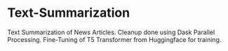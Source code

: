# Text-Summarization

Text Summarization of News Articles.
Cleanup done using Dask Parallel Processing.
Fine-Tuning of T5 Transformer from Huggingface for training.
